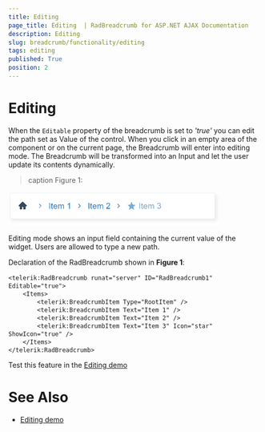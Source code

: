 ```yaml
---
title: Editing
page_title: Editing  | RadBreadcrumb for ASP.NET AJAX Documentation
description: Editing 
slug: breadcrumb/functionality/editing
tags: editing
published: True
position: 2
---
```


# Editing

When the `Editable` property of the breadcrumb is set to *'true'* you can edit the path set as Value of the control. When you click in an empty area of the component or on the current page, the Breadcrumb will enter into editing mode. The Breadcrumb will be transformed into an Input and let the user update its contents dynamically.

>caption Figure 1:

![Turn into Edit mode](../images/breadcrumb-functionality-editing-sample.gif)

Editing mode shows an input field containing the current value of the widget. Users are allowed to type a new path.

Declaration of the RadBreadcrumb shown in **Figure 1**:

````ASPX
<telerik:RadBreadcrumb runat="server" ID="RadBreadcrumb1" Editable="true">
    <Items>
        <telerik:BreadcrumbItem Type="RootItem" />
        <telerik:BreadcrumbItem Text="Item 1" />
        <telerik:BreadcrumbItem Text="Item 2" />
        <telerik:BreadcrumbItem Text="Item 3" Icon="star" ShowIcon="true" />
    </Items>
</telerik:RadBreadcrumb>
````

Test this feature in the [Editing demo](https://demos.telerik.com/aspnet-ajax/breadcrumb/functionality/editing/defaultcs.aspx)


# See Also

 * [Editing demo](https://demos.telerik.com/aspnet-ajax/breadcrumb/functionality/editing/defaultcs.aspx)

 

 